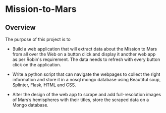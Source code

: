 # Mission-to-Mars

## Overview

The purpose of this project is to 

- Build a web application that will extract data about the Mission to Mars from all over the Web on a button click and display it another web app as per Robin's requirement. 
  The data needs to refresh with every button click on the application. 

- Write a python script that can navigate the webpages to collect the right information and store it in a nosql mongo database using Beautiful soup, Splinter, Flask, HTML and CSS.

- Alter the design of the web app to scrape and add full-resolution images of Mars’s hemispheres with their titles, store the scraped data on a Mongo database.
